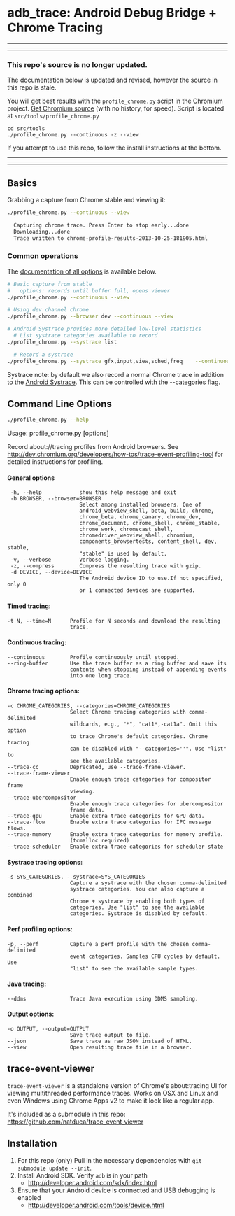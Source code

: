# adb_trace: Android Debug Bridge + Chrome Tracing

----------
----------

### This repo's source is no longer updated. 

The documentation below is updated and revised, however the source in this repo is stale.

You will get best results with the `profile_chrome.py` script in the Chromium project.
[Get Chromium source](https://www.chromium.org/developers/how-tos/get-the-code) (with no history, for speed). 
Script is located at `src/tools/profile_chrome.py`
```
cd src/tools
./profile_chrome.py --continuous -z --view
```

If you attempt to use this repo, follow the install instructions at the bottom.

----------
----------


## Basics

Grabbing a capture from Chrome stable and viewing it:

```sh
./profile_chrome.py --continuous --view

  Capturing chrome trace. Press Enter to stop early...done
  Downloading...done
  Trace written to chrome-profile-results-2013-10-25-181905.html
```

### Common operations
The [documentation of all options](https://github.com/johnmccutchan/adb_trace#command-line-options) is available below.

```sh
# Basic capture from stable
#   options: records until buffer full, opens viewer
./profile_chrome.py --continuous --view

# Using dev channel chrome
./profile_chrome.py --browser dev --continuous --view

# Android Systrace provides more detailed low-level statistics
  # List systrace categories available to record
./profile_chrome.py --systrace list

  # Record a systrace
./profile_chrome.py --systrace gfx,input,view,sched,freq    --continuous --view

```

Systrace note: by default we also record a normal Chrome trace in addition to the [Android Systrace](http://developer.android.com/tools/help/systrace.html). This can be controlled with the --categories flag.


## Command Line Options

```sh
./profile_chrome.py --help
```
Usage: profile_chrome.py [options]

Record about://tracing profiles from Android browsers. See http://dev.chromium.org/developers/how-tos/trace-event-profiling-tool for detailed instructions for profiling.

#### General options

     -h, --help            show this help message and exit
     -b BROWSER, --browser=BROWSER
                           Select among installed browsers. One of
                           android_webview_shell, beta, build, chrome,
                           chrome_beta, chrome_canary, chrome_dev,
                           chrome_document, chrome_shell, chrome_stable,
                           chrome_work, chromecast_shell,
                           chromedriver_webview_shell, chromium,
                           components_browsertests, content_shell, dev, stable,
                           "stable" is used by default.
     -v, --verbose         Verbose logging.
     -z, --compress        Compress the resulting trace with gzip.
     -d DEVICE, --device=DEVICE
                           The Android device ID to use.If not specified, only 0
                           or 1 connected devices are supported.

####  Timed tracing:

    -t N, --time=N      Profile for N seconds and download the resulting
                        trace.

####  Continuous tracing:

    --continuous        Profile continuously until stopped.
    --ring-buffer       Use the trace buffer as a ring buffer and save its
                        contents when stopping instead of appending events
                        into one long trace.

####  Chrome tracing options:

    -c CHROME_CATEGORIES, --categories=CHROME_CATEGORIES
                        Select Chrome tracing categories with comma-delimited
                        wildcards, e.g., "*", "cat1*,-cat1a". Omit this option
                        to trace Chrome's default categories. Chrome tracing
                        can be disabled with "--categories=''". Use "list" to
                        see the available categories.
    --trace-cc          Deprecated, use --trace-frame-viewer.
    --trace-frame-viewer
                        Enable enough trace categories for compositor frame
                        viewing.
    --trace-ubercompositor
                        Enable enough trace categories for ubercompositor
                        frame data.
    --trace-gpu         Enable extra trace categories for GPU data.
    --trace-flow        Enable extra trace categories for IPC message flows.
    --trace-memory      Enable extra trace categories for memory profile.
                        (tcmalloc required)
    --trace-scheduler   Enable extra trace categories for scheduler state

####  Systrace tracing options:

    -s SYS_CATEGORIES, --systrace=SYS_CATEGORIES
                        Capture a systrace with the chosen comma-delimited
                        systrace categories. You can also capture a combined
                        Chrome + systrace by enabling both types of
                        categories. Use "list" to see the available
                        categories. Systrace is disabled by default.

####  Perf profiling options:

    -p, --perf          Capture a perf profile with the chosen comma-delimited
                        event categories. Samples CPU cycles by default. Use
                        "list" to see the available sample types.

####  Java tracing:

    --ddms              Trace Java execution using DDMS sampling.

####  Output options:

    -o OUTPUT, --output=OUTPUT
                        Save trace output to file.
    --json              Save trace as raw JSON instead of HTML.
    --view              Open resulting trace file in a browser.


## trace-event-viewer ##

`trace-event-viewer` is a standalone version of Chrome's about:tracing UI
for viewing multithreaded performance traces. Works on OSX and Linux and
even Windows using Chrome Apps v2 to make it look like a regular app.

It's included as a submodule in this repo: https://github.com/natduca/trace_event_viewer


## Installation ##

1. For this repo (only) Pull in the necessary dependencies with `git submodule update --init`.
1. Install Android SDK. Verify `adb` is in your path
    * http://developer.android.com/sdk/index.html
1. Ensure that your Android device is connected and USB debugging is enabled
    * http://developer.android.com/tools/device.html

